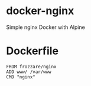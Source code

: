 # docker-nginx
Simple nginx Docker with Alpine

# Dockerfile
```
FROM frozzare/nginx
ADD www/ /var/www
CMD "nginx"
```
